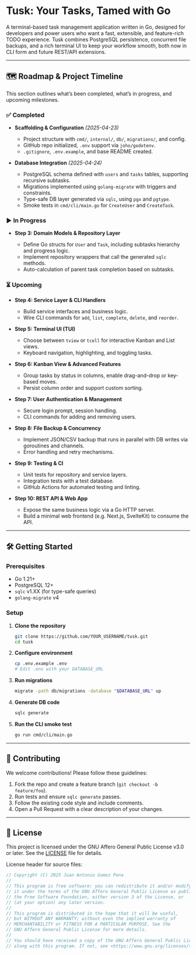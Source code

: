 # Tusk: Your Tasks, Tamed with Go

A terminal-based task management application written in Go, designed for developers and power users who want a fast, extensible, and feature-rich TODO experience. Tusk combines PostgreSQL persistence, concurrent file backups, and a rich terminal UI to keep your workflow smooth, both now in CLI form and future REST/API extensions.

---

## 🗺️ Roadmap & Project Timeline

This section outlines what’s been completed, what’s in progress, and upcoming milestones.

### ✅ Completed

- **Scaffolding & Configuration** _(2025-04-23)_

  - Project structure with `cmd/`, `internal/`, `db/`, `migrations/`, and config.
  - GitHub repo initialized, `.env` support via `joho/godotenv`.
  - `.gitignore`, `.env.example`, and base README created.

- **Database Integration** _(2025-04-24)_

  - PostgreSQL schema defined with `users` and `tasks` tables, supporting recursive subtasks.
  - Migrations implemented using `golang-migrate` with triggers and constraints.
  - Type-safe DB layer generated via `sqlc`, using `pgx` and `pgtype`.
  - Smoke tests in `cmd/cli/main.go` for `CreateUser` and `CreateTask`.

### ▶️ In Progress

- **Step 3: Domain Models & Repository Layer**

  - Define Go structs for `User` and `Task`, including subtasks hierarchy and progress logic.
  - Implement repository wrappers that call the generated `sqlc` methods.
  - Auto-calculation of parent task completion based on subtasks.

### ⏳ Upcoming

- **Step 4: Service Layer & CLI Handlers**

  - Build service interfaces and business logic.
  - Wire CLI commands for `add`, `list`, `complete`, `delete`, and `reorder`.

- **Step 5: Terminal UI (TUI)**

  - Choose between `tview` or `tcell` for interactive Kanban and List views.
  - Keyboard navigation, highlighting, and toggling tasks.

- **Step 6: Kanban View & Advanced Features**

  - Group tasks by status in columns, enable drag-and-drop or key-based moves.
  - Persist column order and support custom sorting.

- **Step 7: User Authentication & Management**

  - Secure login prompt, session handling.
  - CLI commands for adding and removing users.

- **Step 8: File Backup & Concurrency**

  - Implement JSON/CSV backup that runs in parallel with DB writes via goroutines and channels.
  - Error handling and retry mechanisms.

- **Step 9: Testing & CI**

  - Unit tests for repository and service layers.
  - Integration tests with a test database.
  - GitHub Actions for automated testing and linting.

- **Step 10: REST API & Web App**

  - Expose the same business logic via a Go HTTP server.
  - Build a minimal web frontend (e.g. Next.js, SvelteKit) to consume the API.

---

## 🛠️ Getting Started

### Prerequisites

- Go 1.21+
- PostgreSQL 12+
- `sqlc` v1.XX (for type-safe queries)
- `golang-migrate` v4

### Setup

1. **Clone the repository**

   ```bash
   git clone https://github.com/YOUR_USERNAME/tusk.git
   cd tusk
   ```

2. **Configure environment**

   ```bash
   cp .env.example .env
   # Edit .env with your DATABASE_URL
   ```

3. **Run migrations**

   ```bash
   migrate -path db/migrations -database "$DATABASE_URL" up
   ```

4. **Generate DB code**

   ```bash
   sqlc generate
   ```

5. **Run the CLI smoke test**

   ```bash
   go run cmd/cli/main.go
   ```

---

## 🤝 Contributing

We welcome contributions! Please follow these guidelines:

1. Fork the repo and create a feature branch (`git checkout -b feature/foo`).
2. Run tests and ensure `sqlc generate` passes.
3. Follow the existing code style and include comments.
4. Open a Pull Request with a clear description of your changes.

---

## 📜 License

This project is licensed under the GNU Affero General Public License v3.0 or later. See the [LICENSE](LICENSE) file for details.

License header for source files:

```go
// Copyright (C) 2025 Juan Antonio Gomez Pena
//
// This program is free software: you can redistribute it and/or modify
// it under the terms of the GNU Affero General Public License as published by
// the Free Software Foundation, either version 3 of the License, or
// (at your option) any later version.
//
// This program is distributed in the hope that it will be useful,
// but WITHOUT ANY WARRANTY; without even the implied warranty of
// MERCHANTABILITY or FITNESS FOR A PARTICULAR PURPOSE. See the
// GNU Affero General Public License for more details.
//
// You should have received a copy of the GNU Affero General Public License
// along with this program. If not, see <https://www.gnu.org/licenses/>.
```
